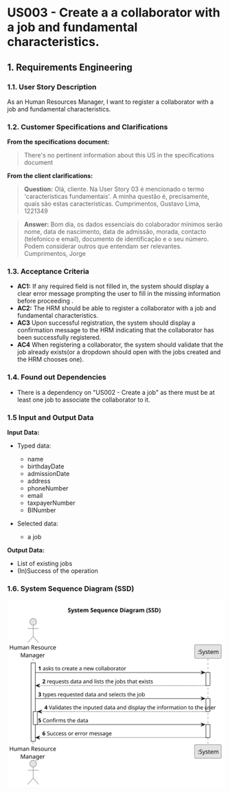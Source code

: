 # US003 - Create a a collaborator with a job and fundamental characteristics.

## 1. Requirements Engineering

### 1.1. User Story Description

As an Human Resources Manager, I want to register a collaborator with a job and fundamental
characteristics.

### 1.2. Customer Specifications and Clarifications 

**From the specifications document:**

> There's no pertinent information about this US in the specifications document 



**From the client clarifications:**

> **Question:** Olá, cliente.
Na User Story 03 é mencionado o termo 'características fundamentais'. A minha questão é, precisamente, quais são estas características.
Cumprimentos,
Gustavo Lima, 1221349

> **Answer:** Bom dia,
os dados essenciais do colaborador mínimos serão nome, data de nascimento, data de admissão, morada, contacto (telefonico e email), documento de identificação e o seu número.
Podem considerar outros que entendam ser relevantes.
Cumprimentos,
Jorge

### 1.3. Acceptance Criteria

* **AC1:** If any required field is not filled in, the system should display a clear error message prompting the user to fill in the missing information before proceeding .
* **AC2:** The HRM should be able to register a collaborator with a job and fundamental characteristics.
* **AC3**  Upon successful registration, the system should display a confirmation message to the HRM indicating that the collaborator has been successfully registered.
* **AC4** When registering a collaborator, the system should validate that the job already exists(or a dropdown should open with the jobs created and the HRM chooses one).

### 1.4. Found out Dependencies

* There is a dependency on "US002 - Create a job" as there must be at least one job to associate the collaborator to it.

### 1.5 Input and Output Data

**Input Data:**

* Typed data:
    * name
    * birthdayDate 
    * admissionDate
    * address
    * phoneNumber
    * email
    * taxpayerNumber
    * BINumber
	
* Selected data:
    * a job

**Output Data:**

* List of existing jobs
* (In)Success of the operation

### 1.6. System Sequence Diagram (SSD)



![System Sequence Diagram - Alternative One](svg/us003-system-sequence-diagram.svg)



